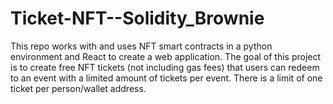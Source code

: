 # Ticket-NFT--Solidity_Brownie

This repo works with and uses NFT smart contracts in a python environment and React to create a web application. The goal of this project is to create free NFT tickets (not including gas fees) that users can redeem to an event with a limited amount of tickets per event. There is a limit of one ticket per person/wallet address.
